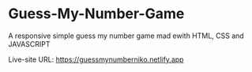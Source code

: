 # Guess-My-Number-Game

A responsive simple guess my number game mad ewith HTML, CSS and JAVASCRIPT

Live-site URL: https://guessmynumberniko.netlify.app
